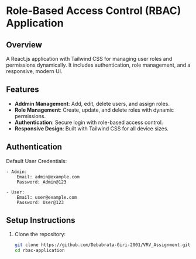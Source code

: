 # **Role-Based Access Control (RBAC) Application**

## **Overview**
A React.js application with Tailwind CSS for managing user roles and permissions dynamically. It includes authentication, role management, and a responsive, modern UI.

## **Features**
- **Addmin Management**: Add, edit, delete users, and assign roles.
- **Role Management**: Create, update, and delete roles with dynamic permissions.
- **Authentication**: Secure login with role-based access control.
- **Responsive Design**: Built with Tailwind CSS for all device sizes.

## **Authentication**
Default User Credentials:
```
- Admin:
    Email: admin@example.com
    Password: Admin@123

- User:
    Email: user@example.com
    Password: User@123
```

## **Setup Instructions**
1. Clone the repository:
   ```bash
   git clone https://github.com/Debabrata-Giri-2001/VRV_Assignment.git
   cd rbac-application
